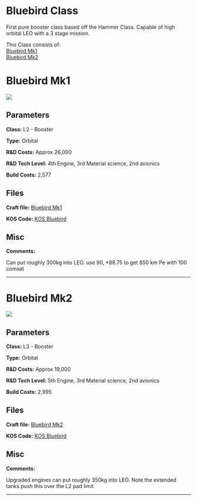 # Bluebird Class

First pure booster class based off the Hammer Class. Capable of high orbital LEO with a 3 stage mission.

This Class consists of:\
[Bluebird Mk1](#Bluebird-Mk1)\
[Bluebird Mk2](#Bluebird-Mk2)

# Bluebird Mk1
![](https://i.imgur.com/PcmfHCZ.png)

## Parameters
**Class:** L2 - Booster

**Type:** Orbital

**R&D Costs:** Approx 26,000

**R&D Tech Level:** 4th Engine, 3rd Material science, 2nd avionics

**Build Costs:** 2,577
## Files
**Craft file:** [Bluebird Mk1](https://github.com/pike82/KSP-V1.12.3-RP-1/blob/master/Craft/Bluebird%20Mk1.craft)

**KOS Code:** [KOS Bluebird](https://github.com/pike82/KSP-V1.12.3-RP-1/blob/master/Booster/Bluebird.ks)
## Misc
**Comments:** 

Can put roughly 300kg into LEO. use 90, *88.75 to get 850 km Pe with 100 comsat

***

# Bluebird Mk2
![](https://i.imgur.com/nJLFsnv.png)

## Parameters
**Class:** L3 - Booster

**Type:** Orbital

**R&D Costs:** Approx 19,000

**R&D Tech Level:** 5th Engine, 3rd Material science, 2nd avionics

**Build Costs:** 2,995
## Files
**Craft file:** [Bluebird Mk2](https://github.com/pike82/KSP-V1.12.3-RP-1/blob/master/Craft/Bluebird%20Mk2.craft)

**KOS Code:** [KOS Bluebird](https://github.com/pike82/KSP-V1.12.3-RP-1/blob/master/Booster/Bluebird.ks)
## Misc
**Comments:** 

Upgraded engines can put roughly 350kg into LEO. Note the extended tanks push this over the L2 pad limit.

***